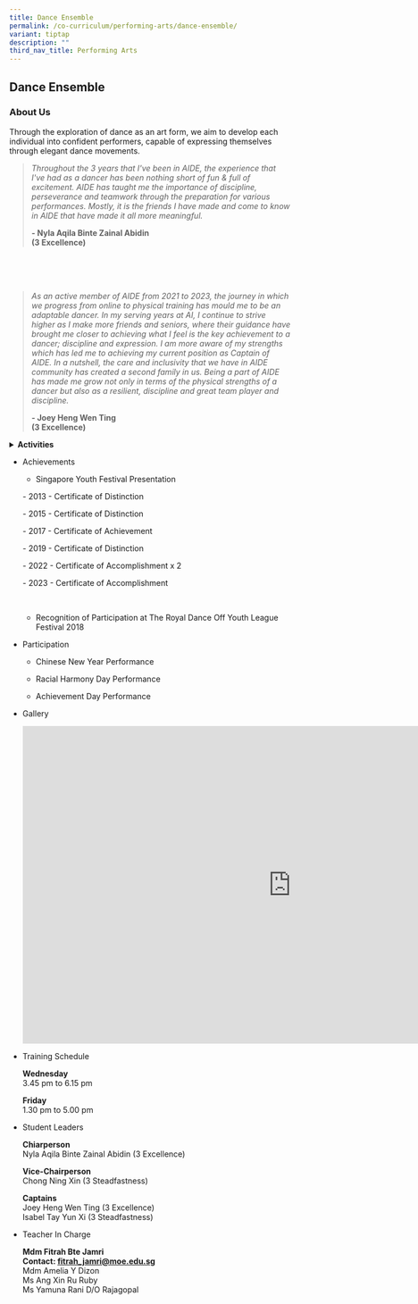 ```yaml
---
title: Dance Ensemble
permalink: /co-curriculum/performing-arts/dance-ensemble/
variant: tiptap
description: ""
third_nav_title: Performing Arts
---
```

<h2>Dance Ensemble</h2>
<h3>About Us</h3>
<p>Through the exploration of dance as an art form, we aim to develop each
individual into confident performers, capable of expressing themselves
through elegant dance movements.</p>
<blockquote>
<p><em>Throughout the 3 years that I've been in AIDE, the experience that I've had as a dancer has been nothing short of fun &amp; full of excitement. AIDE has taught me the importance of discipline, perseverance and teamwork through the preparation for various performances. Mostly, it is the friends I have made and come to know in AIDE that have made it all more meaningful.</em>
</p>
<p><strong>- Nyla Aqila Binte Zainal Abidin <br>(3 Excellence)</strong>
</p>
</blockquote>
<p>
<br>
<br>
<br>
</p>
<blockquote>
<p><em>As an active member of AIDE from 2021 to 2023, the journey in which we progress from online to physical training has mould me to be an adaptable dancer. In my serving years at AI, I continue to strive higher as I make more friends and seniors, where their guidance have brought me closer to achieving what I feel is the key achievement to a dancer; discipline and expression. I am more aware of my strengths which has led me to achieving my current position as Captain of AIDE. In a nutshell, the care and inclusivity that we have in AIDE community has created a second family in us. Being a part of AIDE has made me grow not only in terms of the physical strengths of a dancer but also as a resilient, discipline and great team player and discipline.</em>
</p>
<p><strong>- Joey Heng Wen Ting <br>(3 Excellence)</strong>
</p>
</blockquote>
<p></p>
<div data-type="detailGroup" class="isomer-accordion-group isomer-accordion isomer-accordion-white">
<details class="isomer-details">
<summary><strong>Activities</strong>
</summary>
<div data-type="detailsContent" class="isomer-details-content">
<p><em>“Great dancers are not great because of their technique, they are great because of their passion.”</em>
</p>
<p><strong>- Martha Graham</strong>
</p>
<p>In the rhythmic heart of Ahmad Ibrahim Secondary School, Dance Ensemble
has been a vibrant and energetic presence. With each step, twirl and beat
drop, our talented dancers have brought the magic of dance to our school
community.</p>
<p>This year, the Dance Ensemble performed in the annual Achievement Day
and cultural events. Our dance routines were nothing short of mesmerizing,
and the dedication and passion of our dancers shone brightly on stage.</p>
<p>Behind every spectacular performance lay hours of hard work and dedication.
Our dancers pushed their limits and honed their techniques, all under the
guidance of our talented instructors.</p>
<p>Yet, the most commendable aspect of AIDE lies in its inclusivity. Dancers
from diverse backgrounds come together in the spirit of dance. We strongly
believe in the sense of belonging and friendship, where we support each
other both on and off the dance floor.</p>
</div>
</details>
</div>
<p></p>
<ul>
<li>
<p>Achievements</p>
<ul data-tight="true" class="tight">
<li>
<p>Singapore Youth Festival Presentation</p>
</li>
</ul>
<p>- 2013 - Certificate of Distinction</p>
<p>- 2015 - Certificate of Distinction</p>
<p>- 2017 - Certificate of Achievement</p>
<p>- 2019 - Certificate of Distinction</p>
<p>- 2022 - Certificate of Accomplishment x 2</p>
<p>- 2023 - Certificate of Accomplishment</p>
<p>
<br>
</p>
<ul data-tight="true" class="tight">
<li>
<p>Recognition of Participation at The Royal Dance Off Youth League Festival
2018</p>
</li>
</ul>
</li>
<li>
<p>Participation</p>
<ul data-tight="true" class="tight">
<li>
<p>Chinese New Year Performance</p>
</li>
<li>
<p>Racial Harmony Day Performance</p>
</li>
<li>
<p>Achievement Day Performance</p>
</li>
</ul>
</li>
<li>
<p>Gallery</p>
<div class="iframe-wrapper">
<iframe height="569" width="960" allowfullscreen="true" frameborder="0" src="https://docs.google.com/presentation/d/e/2PACX-1vST7bCq0uLVGdpHPatlD7rW3aWYOpVM7svSCbLArqqq367-XIFM99WQsELGzgfTy3Heg3KUXeQ43WHI/embed?start=true&amp;loop=true&amp;delayms=5000"></iframe>
</div>
</li>
<li>
<p>Training Schedule</p>
<p><strong>Wednesday</strong>
<br>3.45 pm to 6.15 pm</p>
<p><strong>Friday</strong>
<br>1.30 pm to 5.00 pm</p>
</li>
<li>
<p>Student Leaders</p>
<p><strong>Chiarperson<br></strong>Nyla Aqila Binte Zainal Abidin (3 Excellence)</p>
<p><strong>Vice-Chairperson<br></strong>Chong Ning Xin (3 Steadfastness)</p>
<p><strong>Captains<br></strong>Joey Heng Wen Ting (3 Excellence)
<br>Isabel Tay Yun Xi (3 Steadfastness)</p>
</li>
<li>
<p>Teacher In Charge</p>
<p><strong>Mdm Fitrah Bte Jamri<br>Contact:&nbsp;<a href="mailto:fitrah_jamri@moe.edu.sg" rel="noopener noreferrer nofollow" target="">fitrah_jamri@moe.edu.sg</a></strong>
<br>Mdm Amelia Y Dizon
<br>Ms Ang Xin Ru Ruby
<br>Ms Yamuna Rani D/O Rajagopal</p>
</li>
</ul>
<p></p>